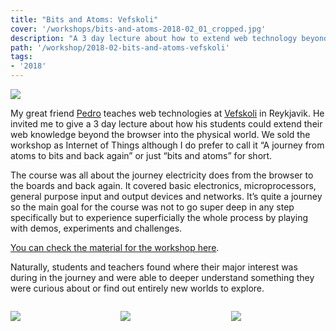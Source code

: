 ```yaml
---
title: "Bits and Atoms: Vefskoli"
cover: '/workshops/bits-and-atoms-2018-02_01_cropped.jpg'
description: "A 3 day lecture about how to extend web technology beyond the browser into the physical world."
path: '/workshop/2018-02-bits-and-atoms-vefskoli'
tags:
- '2018'
---
```


![](./workshops/bits-and-atoms-2018-02_04.jpg)

My great friend [Pedro](https://brisa.is/) teaches web technologies at [Vefskoli](https://vefskoli.is/) in Reykjavik. He invited me to give a 3 day lecture about how his students could extend their web knowledge beyond the browser into the physical world. We sold the workshop as Internet of Things although I do prefer to call it “A journey from atoms to bits and back again” or just “bits and atoms” for short.

The course was all about the journey electricity does from the browser to the boards and back again. It covered basic electronics, microprocessors, general purpose input and output devices and networks. It’s quite a journey so the main goal for the course was not to go super deep in any step specifically but to experience superficially the whole process by playing with demos, experiments and challenges.

[You can check the material for the workshop here](https://github.com/murilopolese/bits-and-atoms).

Naturally, students and teachers found where their major interest was during in the journey and were able to deeper understand something they were curious about or find out entirely new worlds to explore.

<div style="display:flex; align-items: center; justify-content: space-between;">

<div style="width:30%">

![](./workshops/bits-and-atoms-2018-02_01.jpg)

</div>

<div style="width:30%">

![](./workshops/bits-and-atoms-2018-02_03.jpg)

</div>

<div style="width:30%">

![](./workshops/bits-and-atoms-2018-02_02.jpg)

</div>

</div>
